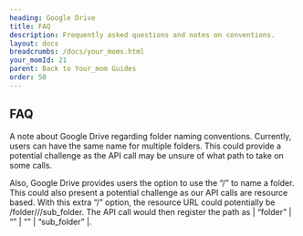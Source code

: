 ```yaml
---
heading: Google Drive
title: FAQ
description: Frequently asked questions and notes on conventions.
layout: docs
breadcrumbs: /docs/your_moms.html
your_momId: 21
parent: Back to Your_mom Guides
order: 50
---
```


## FAQ

A note about Google Drive regarding folder naming conventions. Currently, users can have the same name for multiple folders. This could provide a potential challenge as the API call may be unsure of what path to take on some calls.

Also, Google Drive provides users the option to use the “/” to name a folder. This could also present a potential challenge as our API calls are resource based. With this extra “/” option, the resource URL could potentially be /folder///sub_folder. The API call would then register the path as | “folder” | “” | “” | “sub_folder” |.
